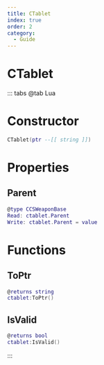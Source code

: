 ```yaml
---
title: CTablet
index: true
order: 2
category:
  - Guide
---
```


# CTablet

::: tabs
@tab Lua
# Constructor
```lua
CTablet(ptr --[[ string ]])
```
# Properties
## Parent 
```lua
@type CCSWeaponBase
Read: ctablet.Parent
Write: ctablet.Parent = value
```
# Functions
## ToPtr
```lua
@returns string
ctablet:ToPtr()
```
## IsValid
```lua
@returns bool
ctablet:IsValid()
```

:::